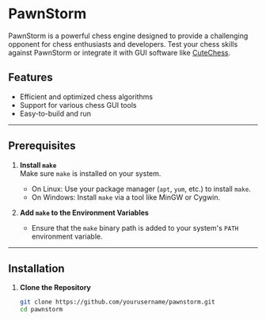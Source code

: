# PawnStorm

PawnStorm is a powerful chess engine designed to provide a challenging opponent for chess enthusiasts and developers. Test your chess skills against PawnStorm or integrate it with GUI software like [CuteChess](https://github.com/cutechess/cutechess).

## Features
- Efficient and optimized chess algorithms
- Support for various chess GUI tools
- Easy-to-build and run

---

## Prerequisites

1. **Install `make`**  
   Make sure `make` is installed on your system.  
   - On Linux: Use your package manager (`apt`, `yum`, etc.) to install `make`.  
   - On Windows: Install `make` via a tool like MinGW or Cygwin.  

2. **Add `make` to the Environment Variables**  
   - Ensure that the `make` binary path is added to your system's `PATH` environment variable.

---

## Installation

1. **Clone the Repository**
   ```bash
   git clone https://github.com/yourusername/pawnstorm.git
   cd pawnstorm
